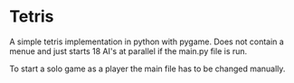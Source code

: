# Tetris

A simple tetris implementation in python with pygame.
Does not contain a menue and just starts 18 AI's at parallel if the main.py file is run.

To start a solo game as a player the main file has to be changed manually.
